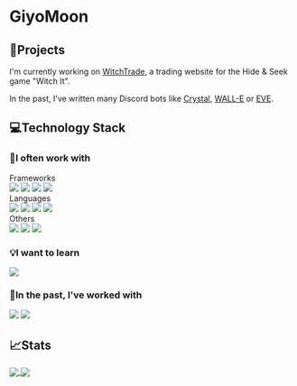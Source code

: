 # GiyoMoon
## 📘Projects
I'm currently working on [WitchTrade](https://witchtrade.org/), a trading website for the Hide & Seek game "Witch It".

In the past, I've written many Discord bots like [Crystal](https://github.com/prsm/Crystal), [WALL-E](https://github.com/GiyoMoon/WALL-E) or [EVE](https://github.com/GiyoMoon/EVE).

## 💻Technology Stack
### 💜I often work with
<div></div>
Frameworks
<div>
  <img src="https://img.shields.io/badge/NestJS%20-%23404040.svg?&style=flat-square&logo=nestjs&logoColor=88DCFE"/>
  <img src="https://img.shields.io/badge/React%20-%23404040.svg?&style=flat-square&logo=react&logoColor=88DCFE"/>
  <img src="https://img.shields.io/badge/Angular%20-%23404040.svg?&style=flat-square&logo=angular&logoColor=88DCFE"/>
  <img src="https://img.shields.io/badge/Tailwind%20-%23404040.svg?&style=flat-square&logo=tailwind-css&logoColor=88DCFE"/>
</div>
Languages
<div>
  <img src="https://img.shields.io/badge/Typescript%20-%23404040.svg?&style=flat-square&logo=typescript&logoColor=C691E9"/>
  <img src="https://img.shields.io/badge/Javascript%20-%23404040.svg?&style=flat-square&logo=javascript&logoColor=C691E9"/>
  <img src="https://img.shields.io/badge/HTML5%20-%23404040.svg?&style=flat-square&logo=html5&logoColor=C691E9"/>
  <img src="https://img.shields.io/badge/CSS3%20-%23404040.svg?&style=flat-square&logo=css3&logoColor=C691E9"/>
</div>
Others
<div>
  <img src="https://img.shields.io/badge/Docker%20-%23404040.svg?&style=flat-square&logo=docker&logoColor=88DCFE"/>
  <img src="https://img.shields.io/badge/Git%20-%23404040.svg?&style=flat-square&logo=git&logoColor=88DCFE"/>
  <img src="https://img.shields.io/badge/MySQL%20-%23404040.svg?&style=flat-square&logo=mysql&logoColor=88DCFE"/>
</div>

### 💡I want to learn
<div>
  <img src="https://img.shields.io/badge/Kubernetes%20-%23404040.svg?&style=flat-square&logo=kubernetes&logoColor=C691E9"/>
</div>

### 💫In the past, I've worked with
<div>
  <img src="https://img.shields.io/badge/Java%20-%23404040.svg?&style=flat-square&logo=java&logoColor=88DCFE"/>
  <img src="https://img.shields.io/badge/PHP%20-%23404040.svg?&style=flat-square&logo=php&logoColor=88DCFE"/>
</div>

## 📈Stats

<a href="https://github.com/GiyoMoon">
  <img align="center" src="https://github-readme-stats.vercel.app/api?username=GiyoMoon&theme=material-palenight&count_private=true&hide_border=true&line_height=24&show_icons=true" />
</a>
<a href="https://github.com/GiyoMoon?tab=repositories">
<img align="center" src="https://github-readme-stats.vercel.app/api/top-langs/?username=GiyoMoon&layout=compact&theme=material-palenight&langs_count=8&hide_border=true" />
</a>
